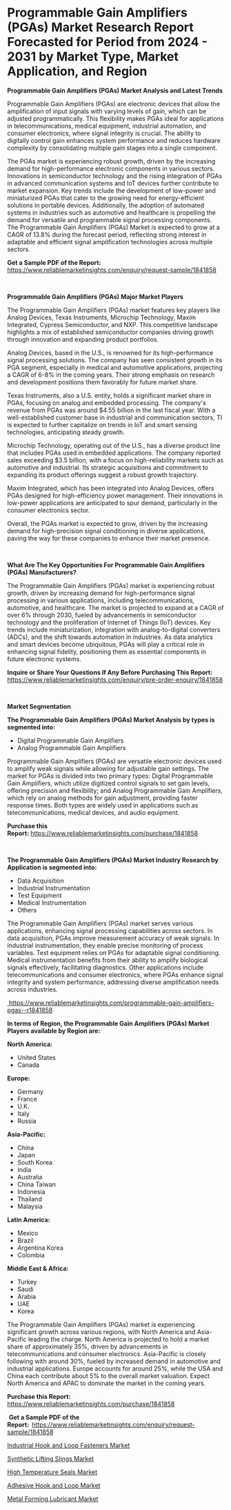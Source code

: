 <p><h1>Programmable Gain Amplifiers (PGAs) Market Research Report Forecasted for Period from 2024 -  2031 by Market Type, Market Application, and Region</h1></p><p><strong>Programmable Gain Amplifiers (PGAs) Market Analysis and Latest Trends</strong></p>
<p><p>Programmable Gain Amplifiers (PGAs) are electronic devices that allow the amplification of input signals with varying levels of gain, which can be adjusted programmatically. This flexibility makes PGAs ideal for applications in telecommunications, medical equipment, industrial automation, and consumer electronics, where signal integrity is crucial. The ability to digitally control gain enhances system performance and reduces hardware complexity by consolidating multiple gain stages into a single component.</p><p>The PGAs market is experiencing robust growth, driven by the increasing demand for high-performance electronic components in various sectors. Innovations in semiconductor technology and the rising integration of PGAs in advanced communication systems and IoT devices further contribute to market expansion. Key trends include the development of low-power and miniaturized PGAs that cater to the growing need for energy-efficient solutions in portable devices. Additionally, the adoption of automated systems in industries such as automotive and healthcare is propelling the demand for versatile and programmable signal processing components. The Programmable Gain Amplifiers (PGAs) Market is expected to grow at a CAGR of 13.8% during the forecast period, reflecting strong interest in adaptable and efficient signal amplification technologies across multiple sectors.</p></p>
<p><strong>Get a Sample PDF of the Report:&nbsp;</strong> <a href="https://www.reliablemarketinsights.com/enquiry/request-sample/1841858?utm_campaign=1559&utm_medium=2&utm_source=Github&utm_content=ia&utm_term=16102024&utm_id=programmable-gain-amplifiers-pgas">https://www.reliablemarketinsights.com/enquiry/request-sample/1841858</a></p>
<p>&nbsp;</p>
<p><strong>Programmable Gain Amplifiers (PGAs) Major Market Players</strong></p>
<p><p>The Programmable Gain Amplifiers (PGAs) market features key players like Analog Devices, Texas Instruments, Microchip Technology, Maxim Integrated, Cypress Semiconductor, and NXP. This competitive landscape highlights a mix of established semiconductor companies driving growth through innovation and expanding product portfolios.</p><p>Analog Devices, based in the U.S., is renowned for its high-performance signal processing solutions. The company has seen consistent growth in its PGA segment, especially in medical and automotive applications, projecting a CAGR of 6-8% in the coming years. Their strong emphasis on research and development positions them favorably for future market share.</p><p>Texas Instruments, also a U.S. entity, holds a significant market share in PGAs, focusing on analog and embedded processing. The company's revenue from PGAs was around $4.55 billion in the last fiscal year. With a well-established customer base in industrial and communication sectors, TI is expected to further capitalize on trends in IoT and smart sensing technologies, anticipating steady growth.</p><p>Microchip Technology, operating out of the U.S., has a diverse product line that includes PGAs used in embedded applications. The company reported sales exceeding $3.5 billion, with a focus on high-reliability markets such as automotive and industrial. Its strategic acquisitions and commitment to expanding its product offerings suggest a robust growth trajectory.</p><p>Maxim Integrated, which has been integrated into Analog Devices, offers PGAs designed for high-efficiency power management. Their innovations in low-power applications are anticipated to spur demand, particularly in the consumer electronics sector.</p><p>Overall, the PGAs market is expected to grow, driven by the increasing demand for high-precision signal conditioning in diverse applications, paving the way for these companies to enhance their market presence.</p></p>
<p>&nbsp;</p>
<p><strong>What Are The Key Opportunities For Programmable Gain Amplifiers (PGAs) Manufacturers?</strong></p>
<p><p>The Programmable Gain Amplifiers (PGAs) market is experiencing robust growth, driven by increasing demand for high-performance signal processing in various applications, including telecommunications, automotive, and healthcare. The market is projected to expand at a CAGR of over 6% through 2030, fueled by advancements in semiconductor technology and the proliferation of Internet of Things (IoT) devices. Key trends include miniaturization, integration with analog-to-digital converters (ADCs), and the shift towards automation in industries. As data analytics and smart devices become ubiquitous, PGAs will play a critical role in enhancing signal fidelity, positioning them as essential components in future electronic systems.</p></p>
<p><strong>Inquire or Share Your Questions If Any Before Purchasing This Report:</strong> <a href="https://www.reliablemarketinsights.com/enquiry/pre-order-enquiry/1841858?utm_campaign=1559&utm_medium=2&utm_source=Github&utm_content=ia&utm_term=16102024&utm_id=programmable-gain-amplifiers-pgas">https://www.reliablemarketinsights.com/enquiry/pre-order-enquiry/1841858</a></p>
<p>&nbsp;</p>
<p><strong>Market Segmentation</strong></p>
<p><strong>The Programmable Gain Amplifiers (PGAs) Market Analysis by types is segmented into:</strong></p>
<p><ul><li>Digital Programmable Gain Amplifiers</li><li>Analog Programmable Gain Amplifiers</li></ul></p>
<p><p>Programmable Gain Amplifiers (PGAs) are versatile electronic devices used to amplify weak signals while allowing for adjustable gain settings. The market for PGAs is divided into two primary types: Digital Programmable Gain Amplifiers, which utilize digitized control signals to set gain levels, offering precision and flexibility; and Analog Programmable Gain Amplifiers, which rely on analog methods for gain adjustment, providing faster response times. Both types are widely used in applications such as telecommunications, medical devices, and audio equipment.</p></p>
<p><strong>Purchase this Report:&nbsp;</strong><a href="https://www.reliablemarketinsights.com/purchase/1841858?utm_campaign=1559&utm_medium=2&utm_source=Github&utm_content=ia&utm_term=16102024&utm_id=programmable-gain-amplifiers-pgas">https://www.reliablemarketinsights.com/purchase/1841858</a></p>
<p>&nbsp;</p>
<p><strong>The Programmable Gain Amplifiers (PGAs) Market Industry Research by Application is segmented into:</strong></p>
<p><ul><li>Data Acquisition</li><li>Industrial Instrumentation</li><li>Test Equipment</li><li>Medical Instrumentation</li><li>Others</li></ul></p>
<p><p>The Programmable Gain Amplifiers (PGAs) market serves various applications, enhancing signal processing capabilities across sectors. In data acquisition, PGAs improve measurement accuracy of weak signals. In industrial instrumentation, they enable precise monitoring of process variables. Test equipment relies on PGAs for adaptable signal conditioning. Medical instrumentation benefits from their ability to amplify biological signals effectively, facilitating diagnostics. Other applications include telecommunications and consumer electronics, where PGAs enhance signal integrity and system performance, addressing diverse amplification needs across industries.</p></p>
<p><a href="https://www.reliablemarketinsights.com/programmable-gain-amplifiers-pgas--r1841858?utm_campaign=1559&utm_medium=2&utm_source=Github&utm_content=ia&utm_term=16102024&utm_id=programmable-gain-amplifiers-pgas">&nbsp;https://www.reliablemarketinsights.com/programmable-gain-amplifiers-pgas--r1841858</a></p>
<p><strong>In terms of Region, the Programmable Gain Amplifiers (PGAs) Market Players available by Region are:</strong></p>
<p>
    <p> <strong> North America: </strong>
        <ul>
            <li>United States</li>
            <li>Canada</li>
        </ul>
        </p> 
    <p> <strong> Europe: </strong>
        <ul>
            <li>Germany</li>
            <li>France</li>
            <li>U.K.</li>
            <li>Italy</li>
            <li>Russia</li>
        </ul>
        </p> 
    <p> <strong> Asia-Pacific: </strong>
        <ul>
            <li>China</li>
            <li>Japan</li>
            <li>South Korea</li>
            <li>India</li>
            <li>Australia</li>
            <li>China Taiwan</li>
            <li>Indonesia</li>
            <li>Thailand</li>
            <li>Malaysia</li>
        </ul>
        </p> 
    <p> <strong> Latin America: </strong>
        <ul>
            <li>Mexico</li>
            <li>Brazil</li>
            <li>Argentina Korea</li>
            <li>Colombia</li>
        </ul>
        </p> 
    <p> <strong> Middle East & Africa: </strong>
        <ul>
            <li>Turkey</li>
            <li>Saudi</li>
            <li>Arabia</li>
            <li>UAE</li>
            <li>Korea</li>
        </ul>
    </p>
    </p>
<p><p>The Programmable Gain Amplifiers (PGAs) market is experiencing significant growth across various regions, with North America and Asia-Pacific leading the charge. North America is projected to hold a market share of approximately 35%, driven by advancements in telecommunications and consumer electronics. Asia-Pacific is closely following with around 30%, fueled by increased demand in automotive and industrial applications. Europe accounts for around 25%, while the USA and China each contribute about 5% to the overall market valuation. Expect North America and APAC to dominate the market in the coming years.</p></p>
<p><strong>Purchase this Report: </strong><a href="https://www.reliablemarketinsights.com/purchase/1841858?utm_campaign=1559&utm_medium=2&utm_source=Github&utm_content=ia&utm_term=16102024&utm_id=programmable-gain-amplifiers-pgas">https://www.reliablemarketinsights.com/purchase/1841858</a></p>
<p>&nbsp;<strong>Get a Sample PDF of the Report:&nbsp;&nbsp;</strong><a href="https://www.reliablemarketinsights.com/enquiry/request-sample/1841858?utm_campaign=1559&utm_medium=2&utm_source=Github&utm_content=ia&utm_term=16102024&utm_id=programmable-gain-amplifiers-pgas">https://www.reliablemarketinsights.com/enquiry/request-sample/1841858</a></p>
<p><strong></strong></p>
<p><p><a href="https://www.linkedin.com/pulse/industrial-hook-loop-fasteners-market-global-insights-regional-srh9c?utm_campaign=1559&utm_medium=2&utm_source=Github&utm_content=ia&utm_term=16102024&utm_id=programmable-gain-amplifiers-pgas">Industrial Hook and Loop Fasteners Market</a></p><p><a href="https://issuu.com/reportprime-2/docs/synthetic-lifting-slings-market-siz_adbf68d1ae581e?utm_campaign=1559&utm_medium=2&utm_source=Github&utm_content=ia&utm_term=16102024&utm_id=programmable-gain-amplifiers-pgas">Synthetic Lifting Slings Market</a></p><p><a href="https://www.linkedin.com/pulse/high-temperature-seals-ecosystem-mapping-innovation-value-josfc?utm_campaign=1559&utm_medium=2&utm_source=Github&utm_content=ia&utm_term=16102024&utm_id=programmable-gain-amplifiers-pgas">High Temperature Seals Market</a></p><p><a href="https://www.linkedin.com/pulse/global-adhesive-hook-loop-nexus-sector-confluences-regional-wb2mc?utm_campaign=1559&utm_medium=2&utm_source=Github&utm_content=ia&utm_term=16102024&utm_id=programmable-gain-amplifiers-pgas">Adhesive Hook and Loop Market</a></p><p><a href="https://www.linkedin.com/pulse/metal-forming-lubricant-market-strategic-insights-product-evolution-mwh0c?utm_campaign=1559&utm_medium=2&utm_source=Github&utm_content=ia&utm_term=16102024&utm_id=programmable-gain-amplifiers-pgas">Metal Forming Lubricant Market</a></p></p>